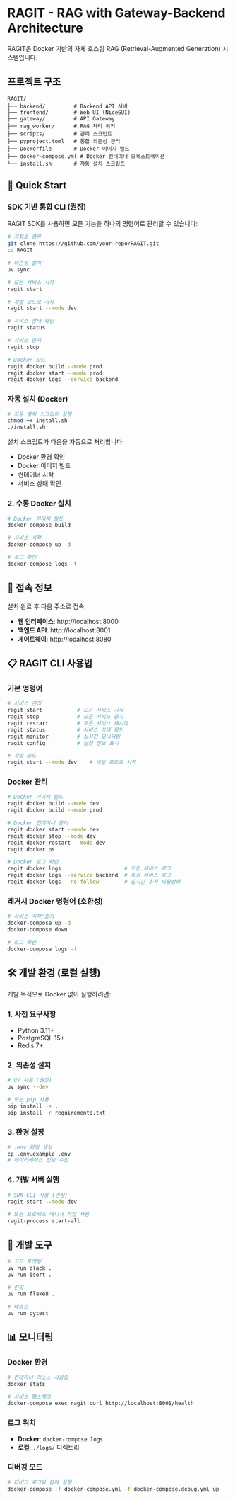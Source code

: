 # RAGIT - RAG with Gateway-Backend Architecture

RAGIT은 Docker 기반의 자체 호스팅 RAG (Retrieval-Augmented Generation) 시스템입니다.

## 프로젝트 구조

```
RAGIT/
├── backend/         # Backend API 서버
├── frontend/        # Web UI (NiceGUI)
├── gateway/         # API Gateway
├── rag_worker/      # RAG 처리 워커
├── scripts/         # 관리 스크립트
├── pyproject.toml   # 통합 의존성 관리
├── Dockerfile       # Docker 이미지 빌드
├── docker-compose.yml # Docker 컨테이너 오케스트레이션
└── install.sh       # 자동 설치 스크립트
```

## 🚀 Quick Start

### SDK 기반 통합 CLI (권장)

RAGIT SDK를 사용하면 모든 기능을 하나의 명령어로 관리할 수 있습니다:

```bash
# 저장소 클론
git clone https://github.com/your-repo/RAGIT.git
cd RAGIT

# 의존성 설치
uv sync

# 모든 서비스 시작
ragit start

# 개발 모드로 시작
ragit start --mode dev

# 서비스 상태 확인
ragit status

# 서비스 중지
ragit stop

# Docker 모드
ragit docker build --mode prod
ragit docker start --mode prod
ragit docker logs --service backend
```

### 자동 설치 (Docker)
```bash
# 자동 설치 스크립트 실행
chmod +x install.sh
./install.sh
```

설치 스크립트가 다음을 자동으로 처리합니다:
- Docker 환경 확인
- Docker 이미지 빌드
- 컨테이너 시작
- 서비스 상태 확인

### 2. 수동 Docker 설치
```bash
# Docker 이미지 빌드
docker-compose build

# 서비스 시작
docker-compose up -d

# 로그 확인
docker-compose logs -f
```

## 🎯 접속 정보

설치 완료 후 다음 주소로 접속:

- **웹 인터페이스**: http://localhost:8000
- **백엔드 API**: http://localhost:8001
- **게이트웨이**: http://localhost:8080

## 📋 RAGIT CLI 사용법

### 기본 명령어
```bash
# 서비스 관리
ragit start           # 모든 서비스 시작
ragit stop            # 모든 서비스 중지
ragit restart         # 모든 서비스 재시작
ragit status          # 서비스 상태 확인
ragit monitor         # 실시간 모니터링
ragit config          # 설정 정보 표시

# 개발 모드
ragit start --mode dev    # 개발 모드로 시작
```

### Docker 관리
```bash
# Docker 이미지 빌드
ragit docker build --mode dev
ragit docker build --mode prod

# Docker 컨테이너 관리
ragit docker start --mode dev
ragit docker stop --mode dev
ragit docker restart --mode dev
ragit docker ps

# Docker 로그 확인
ragit docker logs                    # 모든 서비스 로그
ragit docker logs --service backend  # 특정 서비스 로그
ragit docker logs --no-follow        # 실시간 추적 비활성화
```

### 레거시 Docker 명령어 (호환성)
```bash
# 서비스 시작/중지
docker-compose up -d
docker-compose down

# 로그 확인
docker-compose logs -f
```

## 🛠️ 개발 환경 (로컬 실행)

개발 목적으로 Docker 없이 실행하려면:

### 1. 사전 요구사항
- Python 3.11+
- PostgreSQL 15+
- Redis 7+

### 2. 의존성 설치
```bash
# UV 사용 (권장)
uv sync --dev

# 또는 pip 사용
pip install -e .
pip install -r requirements.txt
```

### 3. 환경 설정
```bash
# .env 파일 생성
cp .env.example .env
# 데이터베이스 정보 수정
```

### 4. 개발 서버 실행
```bash
# SDK CLI 사용 (권장)
ragit start --mode dev

# 또는 프로세스 매니저 직접 사용
ragit-process start-all
```

## 🔧 개발 도구

```bash
# 코드 포맷팅
uv run black .
uv run isort .

# 린팅
uv run flake8 .

# 테스트
uv run pytest
```

## 📊 모니터링

### Docker 환경
```bash
# 컨테이너 리소스 사용량
docker stats

# 서비스 헬스체크
docker-compose exec ragit curl http://localhost:8001/health
```

### 로그 위치
- **Docker**: `docker-compose logs`
- **로컬**: `./logs/` 디렉토리


### 디버깅 모드
```bash
# 디버그 로그와 함께 실행
docker-compose -f docker-compose.yml -f docker-compose.debug.yml up
```
